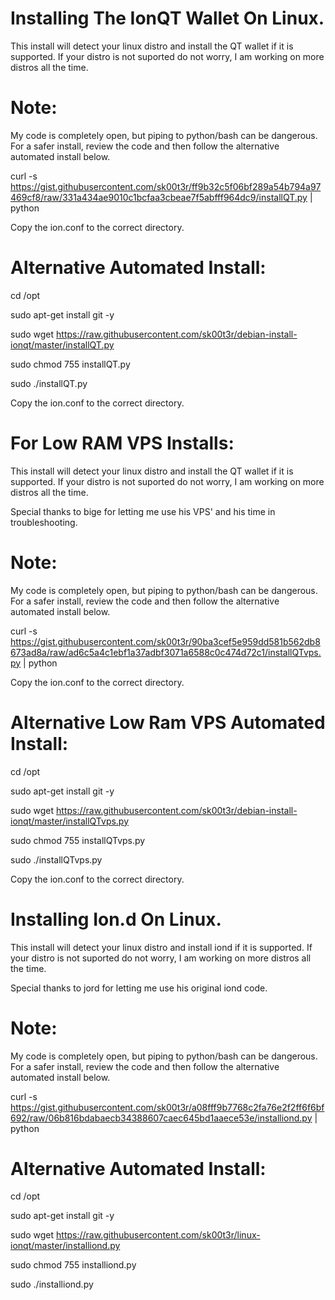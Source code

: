 # Installing The IonQT Wallet On Linux.

This install will detect your linux distro and install the QT wallet if it is supported. If your distro is not suported do not worry, I am working on more distros all the time.

# Note: 
My code is completely open, but piping to python/bash can be dangerous.  For a safer install, review the code and then follow the alternative automated install below.

curl -s https://gist.githubusercontent.com/sk00t3r/ff9b32c5f06bf289a54b794a97469cf8/raw/331a434ae9010c1bcfaa3cbeae7f5abfff964dc9/installQT.py | python

Copy the ion.conf to the correct directory.

# Alternative Automated Install:

cd /opt

sudo apt-get install git -y

sudo wget https://raw.githubusercontent.com/sk00t3r/debian-install-ionqt/master/installQT.py

sudo chmod 755 installQT.py

sudo ./installQT.py

Copy the ion.conf to the correct directory.

# For Low RAM VPS Installs:

This install will detect your linux distro and install the QT wallet if it is supported. If your distro is not suported do not worry, I am working on more distros all the time.

Special thanks to bige for letting me use his VPS' and his time in troubleshooting.

# Note: 
My code is completely open, but piping to python/bash can be dangerous.  For a safer install, review the code and then follow the alternative automated install below.

curl -s https://gist.githubusercontent.com/sk00t3r/90ba3cef5e959dd581b562db8673ad8a/raw/ad6c5a4c1ebf1a37adbf3071a6588c0c474d72c1/installQTvps.py | python

Copy the ion.conf to the correct directory.

# Alternative Low Ram VPS Automated Install:

cd /opt

sudo apt-get install git -y

sudo wget https://raw.githubusercontent.com/sk00t3r/debian-install-ionqt/master/installQTvps.py

sudo chmod 755 installQTvps.py

sudo ./installQTvps.py

Copy the ion.conf to the correct directory.

# Installing Ion.d On Linux.

This install will detect your linux distro and install iond if it is supported. If your distro is not suported do not worry, I am working on more distros all the time.

Special thanks to jord for letting me use his original iond code.

# Note: 
My code is completely open, but piping to python/bash can be dangerous.  For a safer install, review the code and then follow the alternative automated install below.

curl -s https://gist.githubusercontent.com/sk00t3r/a08fff9b7768c2fa76e2f2ff6f6bf692/raw/06b816bdabaecb34388607caec645bd1aaece53e/installiond.py | python

# Alternative Automated Install:

cd /opt

sudo apt-get install git -y

sudo wget https://raw.githubusercontent.com/sk00t3r/linux-ionqt/master/installiond.py

sudo chmod 755 installiond.py

sudo ./installiond.py

